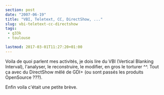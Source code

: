 ```yaml
---
section: post
date: "2007-06-19"
title: "VBI, Teletext, CC, DirectShow, ..."
slug: vbi-teletext-cc-directshow
tags:
 - g33k
 - toulouse

lastmod: 2017-03-01T11:27:20+01:00
---
```


Voila de quoi parlent mes activités, je dois lire du VBI (Vertical Blanking Interval), l'analyser, le reconstruire, le modifier, en gros le torturer ^^. Tout ça avec du DirectShow mêlé de GDI+ (ou sont passés les produits OpenSource ???).

Enfin voila c'était une petite brève.
